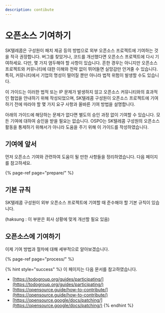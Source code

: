```yaml
---
description: contibute
---
```


# 오픈소스 기여하기

SK텔레콤은 구성원이 패치 제공 등의 방법으로 외부 오픈소스 프로젝트에 기여하는 것을 적극 권장합니다. 버그를 찾았거나, 코드를 개선했다면 오픈소스 프로젝트에 다시 기여하세요. 다만, 몇 가지 염두해야 할 사항이 있습니다. 흔한 경우는 아니지만 오픈소스 프로젝트와 커뮤니티에 대한 이해와 전략 없이 뛰어들면 실망감만 안겨줄 수 있습니다. 특히, 커뮤니티에서 기업의 명성이 떨어질 뿐만 아니라 법적 위험이 발생할 수도 있습니다. 

이 가이드는 이러한 법적 또는 IP 문제가 발생하지 않고 오픈소스 커뮤니티와의 효과적인 협업을 안내하기 위해 작성되었으며, SK텔레콤 구성원이 오픈소스 프로젝트에 기여하기 전에 따라야 할 몇 가지 요구 사항과 올바른 기여 방법을 설명합니다. 

아래의 가이드에 해당하는 문제가 없다면 별도의 승인 과정 없이 기여할 수 있습니다. 모든 기여에 대하여 승인을 받을 필요는 없습니다. OSPO는 SK텔레콤 구성원의 오픈소스 활동을 통제하기 위해서가 아니라 도움을 주기 위해 이 가이드를 작성하였습니다. 

## 기여에 앞서

먼저 오픈소스 기여와 관련하여 도움이 될 만한 사항들을 정리하였습니다. 다음 페이지를 참고하세요.

{% page-ref page="prepare/" %}

## 기본 규칙

SK텔레콤 구성원이 외부 오픈소스 프로젝트에 기여할 때 준수해야 할 기본 규칙이 있습니다. 

\(haksung : 이 부분은 회사 상황에 맞게 개선할 필요 있음\)

## 오픈소스에 기여하기

이제 기여 방법과 절차에 대해 세부적으로 알아보겠습니다. 

{% page-ref page="process/" %}

{% hint style="success" %}
이 페이지는 다음 문서를 참고하였습니다.

* [https://todogroup.org/guides/participating/](https://todogroup.org/guides/participating/)
* [https://opensource.guide/how-to-contribute/](https://opensource.guide/how-to-contribute/)
* [https://opensource.google/docs/patching/](https://opensource.google/docs/patching/)
{% endhint %}



